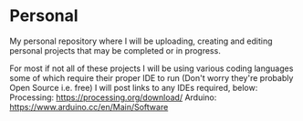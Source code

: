 # Personal
My personal repository where I will be uploading, creating and editing personal projects that may be completed or in progress.

For most if not all of these projects I will be using various coding languages some of which require their
proper IDE to run (Don't worry they're probably Open Source i.e. free) I will post links to any IDEs required, below:
Processing: https://processing.org/download/
Arduino: https://www.arduino.cc/en/Main/Software
